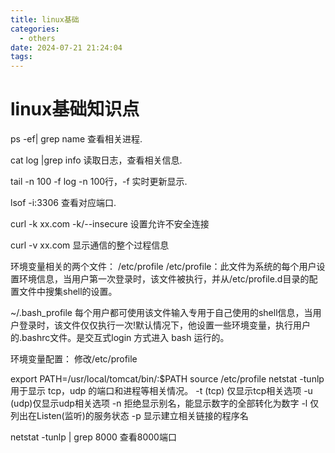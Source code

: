 ```yaml
---
title: linux基础
categories:
  - others
date: 2024-07-21 21:24:04
tags:
---
```

# linux基础知识点

ps -ef| grep name 查看相关进程.

cat log |grep info 读取日志，查看相关信息.
<!-- more -->

tail -n 100 -f log  -n 100行，-f 实时更新显示.

lsof -i:3306 查看对应端口.

curl -k xx.com -k/--insecure 设置允许不安全连接

curl -v xx.com 显示通信的整个过程信息

环境变量相关的两个文件： /etc/profile /etc/profile：此文件为系统的每个用户设置环境信息，当用户第一次登录时，该文件被执行，并从/etc/profile.d目录的配置文件中搜集shell的设置。

~/.bash_profile 每个用户都可使用该文件输入专用于自己使用的shell信息，当用户登录时，该文件仅仅执行一次!默认情况下，他设置一些环境变量，执行用户的.bashrc文件。是交互式login 方式进入 bash 运行的。

环境变量配置： 修改/etc/profile

export PATH=/usr/local/tomcat/bin/:$PATH
source /etc/profile
netstat -tunlp 用于显示 tcp，udp 的端口和进程等相关情况。 -t (tcp) 仅显示tcp相关选项 -u (udp)仅显示udp相关选项 -n 拒绝显示别名，能显示数字的全部转化为数字 -l 仅列出在Listen(监听)的服务状态 -p 显示建立相关链接的程序名

netstat -tunlp | grep 8000 查看8000端口